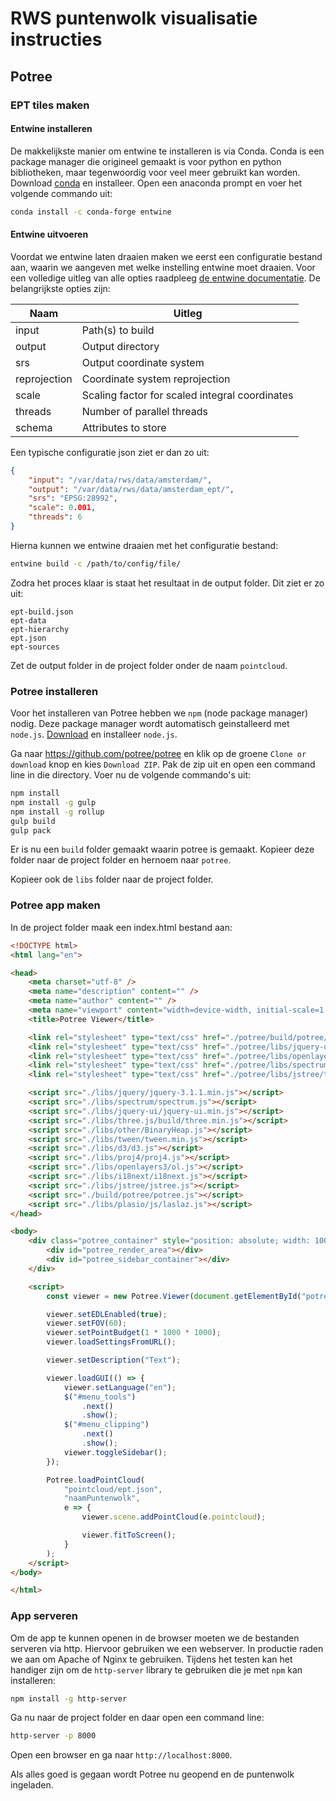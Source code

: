 # RWS puntenwolk visualisatie instructies

## Potree

### EPT tiles maken

#### Entwine installeren

De makkelijkste manier om entwine te installeren is via Conda. Conda is een package manager die origineel gemaakt is voor python en python bibliotheken, maar tegenwoordig voor veel meer gebruikt kan worden. Download [conda](https://docs.conda.io/en/latest/miniconda.html) en installeer. Open een anaconda prompt en voer het volgende commando uit:

```sh
conda install -c conda-forge entwine
```

#### Entwine uitvoeren

Voordat we entwine laten draaien maken we eerst een configuratie bestand aan, waarin we aangeven met welke instelling entwine moet draaien. Voor een volledige uitleg van alle opties raadpleeg [de entwine documentatie](https://entwine.io/configuration.html). De belangrijkste opties zijn:

| Naam         | Uitleg                                         |
| ------------ | ---------------------------------------------- |
| input        | Path(s) to build                               |
| output       | Output directory                               |
| srs          | Output coordinate system                       |
| reprojection | Coordinate system reprojection                 |
| scale        | Scaling factor for scaled integral coordinates |
| threads      | Number of parallel threads                     |
| schema       | Attributes to store                            |

Een typische configuratie json ziet er dan zo uit:

```json
{
    "input": "/var/data/rws/data/amsterdam/",
    "output": "/var/data/rws/data/amsterdam_ept/",
    "srs": "EPSG:28992",
    "scale": 0.001,
    "threads": 6
}
```

Hierna kunnen we entwine draaien met het configuratie bestand:

```sh
entwine build -c /path/to/config/file/
```

Zodra het proces klaar is staat het resultaat in de output folder. Dit ziet er zo uit:

```
ept-build.json
ept-data
ept-hierarchy
ept.json
ept-sources
```

Zet de output folder in de project folder onder de naam `pointcloud`.

### Potree installeren

Voor het installeren van Potree hebben we `npm` (node package manager) nodig. Deze package manager wordt automatisch geinstalleerd met `node.js`. [Download](https://nodejs.org/en/) en installeer `node.js`.

Ga naar https://github.com/potree/potree en klik op de groene `Clone or download` knop en kies `Download ZIP`. Pak de zip uit en open een command line in die directory. Voer nu de volgende commando's uit:

```sh
npm install
npm install -g gulp
npm install -g rollup
gulp build
gulp pack
```

Er is nu een `build` folder gemaakt waarin potree is gemaakt. Kopieer deze folder naar de project folder en hernoem naar `potree`.

Kopieer ook de `libs` folder naar de project folder.

### Potree app maken

In de project folder maak een index.html bestand aan:

```html
<!DOCTYPE html>
<html lang="en">

<head>
    <meta charset="utf-8" />
    <meta name="description" content="" />
    <meta name="author" content="" />
    <meta name="viewport" content="width=device-width, initial-scale=1.0, user-scalable=no" />
    <title>Potree Viewer</title>

    <link rel="stylesheet" type="text/css" href="./potree/build/potree/potree.css" />
    <link rel="stylesheet" type="text/css" href="./potree/libs/jquery-ui/jquery-ui.min.css" />
    <link rel="stylesheet" type="text/css" href="./potree/libs/openlayers3/ol.css" />
    <link rel="stylesheet" type="text/css" href="./potree/libs/spectrum/spectrum.css" />
    <link rel="stylesheet" type="text/css" href="./potree/libs/jstree/themes/mixed/style.css" />

    <script src="./libs/jquery/jquery-3.1.1.min.js"></script>
    <script src="./libs/spectrum/spectrum.js"></script>
    <script src="./libs/jquery-ui/jquery-ui.min.js"></script>
    <script src="./libs/three.js/build/three.min.js"></script>
    <script src="./libs/other/BinaryHeap.js"></script>
    <script src="./libs/tween/tween.min.js"></script>
    <script src="./libs/d3/d3.js"></script>
    <script src="./libs/proj4/proj4.js"></script>
    <script src="./libs/openlayers3/ol.js"></script>
    <script src="./libs/i18next/i18next.js"></script>
    <script src="./libs/jstree/jstree.js"></script>
    <script src="./build/potree/potree.js"></script>
    <script src="./libs/plasio/js/laslaz.js"></script>
</head>

<body>
    <div class="potree_container" style="position: absolute; width: 100%; height: 100%; left: 0px; top: 0px; ">
        <div id="potree_render_area"></div>
        <div id="potree_sidebar_container"></div>
    </div>

    <script>
        const viewer = new Potree.Viewer(document.getElementById("potree_render_area"));

        viewer.setEDLEnabled(true);
        viewer.setFOV(60);
        viewer.setPointBudget(1 * 1000 * 1000);
        viewer.loadSettingsFromURL();

        viewer.setDescription("Text");

        viewer.loadGUI(() => {
            viewer.setLanguage("en");
            $("#menu_tools")
                .next()
                .show();
            $("#menu_clipping")
                .next()
                .show();
            viewer.toggleSidebar();
        });

        Potree.loadPointCloud(
            "pointcloud/ept.json",
            "naamPuntenwolk",
            e => {
                viewer.scene.addPointCloud(e.pointcloud);

                viewer.fitToScreen();
            }
        );
    </script>  
</body>

</html>
```

### App serveren

Om de app te kunnen openen in de browser moeten we de bestanden serveren via http. Hiervoor gebruiken we een webserver. In productie raden we aan om Apache of Nginx te gebruiken. Tijdens het testen kan het handiger zijn om de `http-server` library te gebruiken die je met `npm` kan installeren:

```sh
npm install -g http-server
```

Ga nu naar de project folder en daar open een command line:

```sh
http-server -p 8000
```

Open een browser en ga naar `http://localhost:8000`.

Als alles goed is gegaan wordt Potree nu geopend en de puntenwolk ingeladen.
